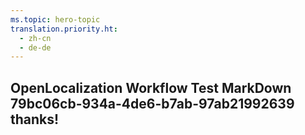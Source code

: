 ```yaml
---
ms.topic: hero-topic
translation.priority.ht: 
  - zh-cn
  - de-de
---
```

## OpenLocalization Workflow Test MarkDown 79bc06cb-934a-4de6-b7ab-97ab21992639 thanks!
